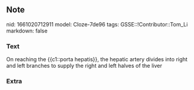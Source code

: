 ## Note
nid: 1661020712911
model: Cloze-7de96
tags: GSSE::!Contributor::Tom_Li
markdown: false

### Text
<div>
  On reaching the {{c1::porta hepatis}}, the hepatic artery divides
  into right and left branches to supply the right and left halves
  of the liver
</div>

### Extra


